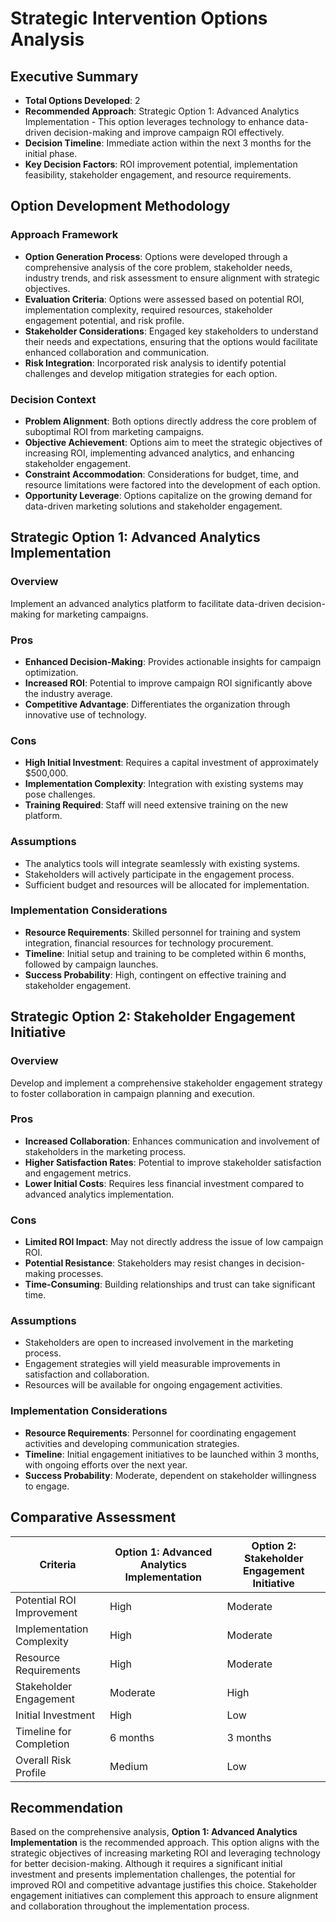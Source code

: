 # Strategic Intervention Options Analysis

## Executive Summary
- **Total Options Developed**: 2
- **Recommended Approach**: Strategic Option 1: Advanced Analytics Implementation - This option leverages technology to enhance data-driven decision-making and improve campaign ROI effectively.
- **Decision Timeline**: Immediate action within the next 3 months for the initial phase.
- **Key Decision Factors**: ROI improvement potential, implementation feasibility, stakeholder engagement, and resource requirements.

## Option Development Methodology
### Approach Framework
- **Option Generation Process**: Options were developed through a comprehensive analysis of the core problem, stakeholder needs, industry trends, and risk assessment to ensure alignment with strategic objectives.
- **Evaluation Criteria**: Options were assessed based on potential ROI, implementation complexity, required resources, stakeholder engagement potential, and risk profile.
- **Stakeholder Considerations**: Engaged key stakeholders to understand their needs and expectations, ensuring that the options would facilitate enhanced collaboration and communication.
- **Risk Integration**: Incorporated risk analysis to identify potential challenges and develop mitigation strategies for each option.

### Decision Context
- **Problem Alignment**: Both options directly address the core problem of suboptimal ROI from marketing campaigns.
- **Objective Achievement**: Options aim to meet the strategic objectives of increasing ROI, implementing advanced analytics, and enhancing stakeholder engagement.
- **Constraint Accommodation**: Considerations for budget, time, and resource limitations were factored into the development of each option.
- **Opportunity Leverage**: Options capitalize on the growing demand for data-driven marketing solutions and stakeholder engagement.

## Strategic Option 1: Advanced Analytics Implementation
### Overview
Implement an advanced analytics platform to facilitate data-driven decision-making for marketing campaigns.

### Pros
- **Enhanced Decision-Making**: Provides actionable insights for campaign optimization.
- **Increased ROI**: Potential to improve campaign ROI significantly above the industry average.
- **Competitive Advantage**: Differentiates the organization through innovative use of technology.

### Cons
- **High Initial Investment**: Requires a capital investment of approximately $500,000.
- **Implementation Complexity**: Integration with existing systems may pose challenges.
- **Training Required**: Staff will need extensive training on the new platform.

### Assumptions
- The analytics tools will integrate seamlessly with existing systems.
- Stakeholders will actively participate in the engagement process.
- Sufficient budget and resources will be allocated for implementation.

### Implementation Considerations
- **Resource Requirements**: Skilled personnel for training and system integration, financial resources for technology procurement.
- **Timeline**: Initial setup and training to be completed within 6 months, followed by campaign launches.
- **Success Probability**: High, contingent on effective training and stakeholder engagement.

## Strategic Option 2: Stakeholder Engagement Initiative
### Overview
Develop and implement a comprehensive stakeholder engagement strategy to foster collaboration in campaign planning and execution.

### Pros
- **Increased Collaboration**: Enhances communication and involvement of stakeholders in the marketing process.
- **Higher Satisfaction Rates**: Potential to improve stakeholder satisfaction and engagement metrics.
- **Lower Initial Costs**: Requires less financial investment compared to advanced analytics implementation.

### Cons
- **Limited ROI Impact**: May not directly address the issue of low campaign ROI.
- **Potential Resistance**: Stakeholders may resist changes in decision-making processes.
- **Time-Consuming**: Building relationships and trust can take significant time.

### Assumptions
- Stakeholders are open to increased involvement in the marketing process.
- Engagement strategies will yield measurable improvements in satisfaction and collaboration.
- Resources will be available for ongoing engagement activities.

### Implementation Considerations
- **Resource Requirements**: Personnel for coordinating engagement activities and developing communication strategies.
- **Timeline**: Initial engagement initiatives to be launched within 3 months, with ongoing efforts over the next year.
- **Success Probability**: Moderate, dependent on stakeholder willingness to engage.

## Comparative Assessment
| Criteria                      | Option 1: Advanced Analytics Implementation | Option 2: Stakeholder Engagement Initiative |
|-------------------------------|-------------------------------------------|-------------------------------------------|
| Potential ROI Improvement      | High                                      | Moderate                                  |
| Implementation Complexity      | High                                      | Moderate                                  |
| Resource Requirements          | High                                      | Moderate                                  |
| Stakeholder Engagement         | Moderate                                  | High                                      |
| Initial Investment             | High                                      | Low                                       |
| Timeline for Completion        | 6 months                                  | 3 months                                  |
| Overall Risk Profile           | Medium                                    | Low                                       |

## Recommendation
Based on the comprehensive analysis, **Option 1: Advanced Analytics Implementation** is the recommended approach. This option aligns with the strategic objectives of increasing marketing ROI and leveraging technology for better decision-making. Although it requires a significant initial investment and presents implementation challenges, the potential for improved ROI and competitive advantage justifies this choice. Stakeholder engagement initiatives can complement this approach to ensure alignment and collaboration throughout the implementation process.